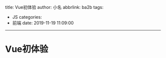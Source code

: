title: Vue初体验
author: 小名
abbrlink: ba2b
tags:
  - JS
categories:
  - 前端
date: 2019-11-19 11:09:00
---
# Vue初体验